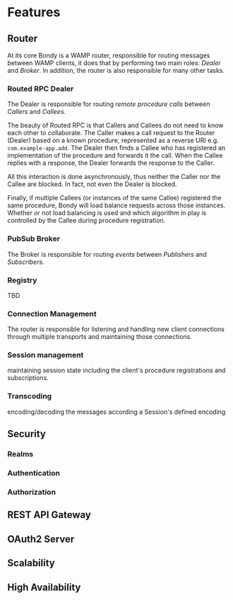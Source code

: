 # Features

## Router

At its core Bondy is a WAMP router, responsible for routing messages between WAMP clients, it does that by performing two main roles: _Dealer_ and _Broker_. In addition, the router is also responsible for many other tasks.

### **Routed RPC Dealer**

The Dealer is responsible for routing _remote procedure calls_ between _Callers_ and _Callees._

The beauty of Routed RPC is that Callers and Callees do not need to know each other to collaborate. The Caller makes a call request to the Router \(Dealer\) based on a known procedure, represented as a reverse URI e.g. `com.example-app.add`. The Dealer then finds a Callee who has registered an implementation of the procedure and forwards it the call. When the Callee replies with a response, the Dealer forwards the response to the Caller.

All this interaction is done asynchronously, thus neither the Caller nor the Callee are blocked. In fact, not even the Dealer is blocked.

Finally, if multiple Callees \(or instances of the same Callee\) registered the same procedure, Bondy will load balance requests across those instances. Whether or not load balancing is used and which algorithm in play is controlled by the Callee during procedure registration.

### PubSub Broker

The Broker is responsible for routing _events_ between _Publishers_ and _Subscribers._ 

### Registry

TBD

### Connection Management

The router is responsible for listening and handling new client connections through multiple transports and maintaining those connections.

### **Session management**

maintaining session state including the client's procedure registrations and subscriptions.

### **Transcoding** 

encoding/decoding the messages according a Session's defined encoding

## Security

### Realms

### Authentication

### Authorization

## REST API Gateway

## OAuth2 Server

## Scalability

## High Availability

